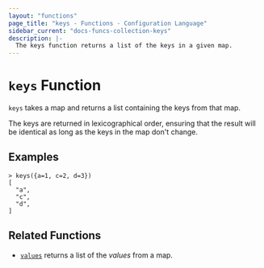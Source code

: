 ```yaml
---
layout: "functions"
page_title: "keys - Functions - Configuration Language"
sidebar_current: "docs-funcs-collection-keys"
description: |-
  The keys function returns a list of the keys in a given map.
---
```


# `keys` Function


`keys` takes a map and returns a list containing the keys from that map.

The keys are returned in lexicographical order, ensuring that the result will
be identical as long as the keys in the map don't change.

## Examples

```
> keys({a=1, c=2, d=3})
[
  "a",
  "c",
  "d",
]
```

## Related Functions

* [`values`](./values.html) returns a list of the _values_ from a map.

